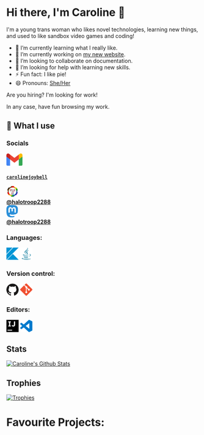 # Hi there, I'm Caroline 👋

I'm a young trans woman who likes novel technologies, learning new things, and used to like sandbox video games and coding!

- 🌱 I’m currently learning what I really like.
- 🔭 I’m currently working on [my new website](https://github.com/halotroop2288/halotroop.github.io).
- 👯 I’m looking to collaborate on documentation.
- 🤔 I’m looking for help with learning new skills.
- ⚡ Fun fact: I like pie!
- 😄 Pronouns: [She/Her](https://en.pronouns.page/@halotroop2288)

Are you hiring? I'm looking for work!

In any case, have fun browsing my work.

## 🌠 What I use

### Socials

<a href="https://mail.google.com"><img height="32" src="/assets/gmail.svg"></a><br/>
<code>
<a href="mailto://carolinejoybell@gmail.com"><b>carolinejoybell</b></a>
</code>

<div>
<a href="https://tech.lgbt"><img height="32" src="/assets/tech.lgbt.png"></a><br/>
<a href="https://tech.lgbt/web/@halotroop2288"><b>@halotroop2288</b></a>
</div>
<div>
<a href="https://meow.social"><img height="32" src="/assets/mastodon.svg"></a><br/>
<a href="https://meow.social/web/@halotroop2288"><b>@halotroop2288</b></a>
</div>

### Languages:

<a href="https://kotlinlang.org"><img height="32" src="/assets/kotlin.svg"></a>
<a href="https://adoptium.net/"><img height="32" src="/assets/java.svg"></a>

### Version control:

<a href="https://github.com"><img height="32" src="/assets/github.svg"></a>
<a href="https://git-scm.com"><img height="32" src="/assets/git.svg"></a>

### Editors:

<a href="https://www.jetbrains.com/idea/"><img height="32" src="/assets/intellijidea.svg"></a>
<a href="https://code.visualstudio.com/"><img height="32" src="/assets/visualstudiocode.svg"></a>

## Stats

[![Caroline's Github Stats](https://github-readme-stats.vercel.app/api?username=halotroop2288)](https://github.com/halotroop2288)
<!--- Removed Language stats because they were inaccurate --->

## Trophies

[![Trophies](https://github-profile-trophy.vercel.app/?username=halotroop2288&theme=onedark)](https://github.com/ryo-ma/github-profile-trophy)

# Favourite Projects:
